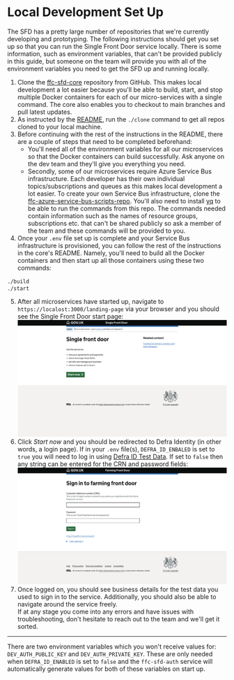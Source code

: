 # Local Development Set Up
The SFD has a pretty large number of repositories that we're currently developing and prototyping. The following instructions should get you set up so that you can run the Single Front Door service locally. There is some information, such as environment variables, that can't be provided publicly in this guide, but someone on the team will provide you with all of the environment variables you need to get the SFD up and running locally. 
1. Clone the [ffc-sfd-core](https://github.com/defra/ffc-sfd-core) repository from GitHub. This makes local development a lot easier because you'll be able to build, start, and stop multiple Docker containers for each of our micro-services with a single command. The core also enables you to checkout to main branches and pull latest updates.
2. As instructed by the [README](https://github.com/DEFRA/ffc-sfd-core/blob/main/README.md), run the `./clone` command to get all repos cloned to your local machine.
3. Before continuing with the rest of the instructions in the README, there are a couple of steps that need to be completed beforehand:
	- You'll need all of the environment variables for all our microservices so that the Docker containers can build successfully. Ask anyone on the dev team and they'll give you everything you need.
	- Secondly, some of our microservices require Azure Service Bus infrastructure. Each developer has their own individual topics/subscriptions and queues as this makes local development a lot easier. To create your own Service Bus infrastructure, clone the [ffc-azure-service-bus-scripts-repo](https://github.com/DEFRA/ffc-azure-service-bus-scripts). You'll also need to install [yq](https://github.com/mikefarah/yq) to be able to run the commands from this repo. The commands needed contain information such as the names of resource groups, subscriptions etc. that can't be shared publicly so ask a member of the team and these commands will be provided to you.
4. Once your `.env` file set up is complete and your Service Bus infrastructure is provisioned, you can follow the rest of the instructions in the core's README. Namely, you'll need to build all the Docker containers and then start up all those containers using these two commands:
```
./build
./start
```
5. After all microservices have started up, navigate to `https://localost:3000/landing-page` via your browser and you should see the Single Front Door start page:
![sfd-start-page.png](https://github.com/defra/ffc-sfd-core/blob/main/onboarding-guide/PNGs/sfd-start-page.png)
6. Click *Start now* and you should be redirected to Defra Identity (in other words, a login page). If in your `.env` file(s), `DEFRA_ID_ENBALED` is set to `true` you will need to log in using [Defra ID Test Data](https://eaflood.atlassian.net/wiki/spaces/VVAHWR/pages/4329538112/DEFRA+ID+Test+Data). If set to `false` then any string can be entered for the CRN and password fields:
![sfd-sign-in-page.png](https://github.com/defra/ffc-sfd-core/blob/main/onboarding-guide/PNGs/sfd-sign-in-page.png)
7.  Once logged on, you should see business details for the test data you used to sign in to the service. Additionally, you should also be able to navigate around the service freely.<br>
If at any stage you come into any errors and have issues with troubleshooting, don't hesitate to reach out to the team and we'll get it sorted.
***
 There are two environment variables which you won't receive values for: `DEV_AUTH_PUBLIC_KEY` and `DEV_AUTH_PRIVATE_KEY`. These are only needed when `DEFRA_ID_ENABLED` is set to `false` and the `ffc-sfd-auth` service will automatically generate values for both of these variables on start up.